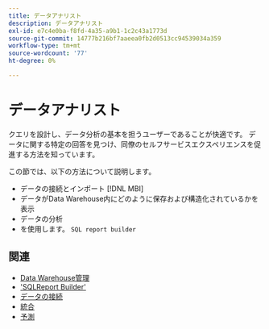 ```yaml
---
title: データアナリスト
description: データアナリスト
exl-id: e7c4e0ba-f8fd-4a35-a9b1-1c2c43a1773d
source-git-commit: 14777b216bf7aaeea0fb2d0513cc94539034a359
workflow-type: tm+mt
source-wordcount: '77'
ht-degree: 0%

---
```


# データアナリスト

クエリを設計し、データ分析の基本を担うユーザーであることが快適です。 データに関する特定の回答を見つけ、同僚のセルフサービスエクスペリエンスを促進する方法を知っています。

この節では、以下の方法について説明します。
* データの接続とインポート [!DNL MBI]
* データがData Warehouse内にどのように保存および構造化されているかを表示
* データの分析
* を使用します。 `SQL report builder`

## 関連

* [Data Warehouse管理](../mbi/data-analyst/data-warehouse-mgr/tour-dwm.md)
* [&#39;SQLReport Builder&#39;](data-analyst/dev-reports/sql-rpt-bldr.md)
* [データの接続](../mbi/data-analyst/importing-data/connecting-data/connecting-data.md)
* [統合](../mbi/data-analyst/importing-data/integrations/magento.md)
* [予測](../mbi/data-analyst/analysis/forecasting.md)
